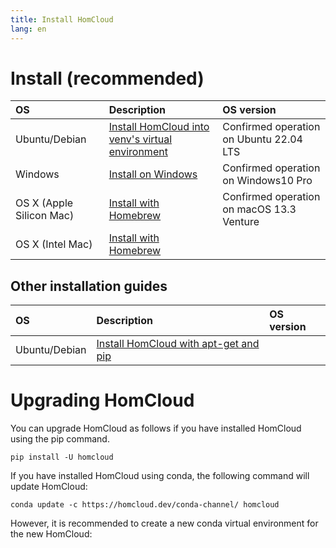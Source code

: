 ```yaml
---
title: Install HomCloud
lang: en
---
```


# Install (recommended)

|OS|Description|OS version|
|:----|:----|:----|
|Ubuntu/Debian|[Install HomCloud into venv's virtual environment](install_guide_for_Ubuntu_venv.en.html)|Confirmed operation on Ubuntu 22.04 LTS|
|Windows|[Install on Windows](install_guide_for_Windows.en.html)|Confirmed operation on Windows10 Pro|
|OS X (Apple Silicon Mac)|[Install with Homebrew](install_guide_for_M1Mac.en.html)|Confirmed operation on macOS 13.3 Venture|
|OS X (Intel Mac)|[Install with Homebrew](install_guide_for_Mac.en.html)||


## Other installation guides

|OS|Description|OS version|
|:----|:----|:----|
|Ubuntu/Debian|[Install HomCloud with apt-get and pip](install_guide_for_Ubuntu.en.html)||

# Upgrading HomCloud

You can upgrade HomCloud as follows if you have installed HomCloud using the pip command.

    pip install -U homcloud
    
If you have installed HomCloud using conda, the following command will update HomCloud:

    conda update -c https://homcloud.dev/conda-channel/ homcloud

However, it is recommended to create a new conda virtual environment for the new HomCloud:

